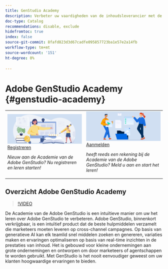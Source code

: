 ```yaml
---
title: GenStudio Academy
description: Verbeter uw vaardigheden van de inhoudsleverancier met de Academie van de Adobe GenStudio
doc-type: Catalog
recommendations: disable, exclude
hidefromtoc: true
index: false
source-git-commit: 8fafd823d3d67cadfe095857723ba1e57e2a14fb
workflow-type: tm+mt
source-wordcount: '151'
ht-degree: 0%

---
```



# Adobe GenStudio Academy {#genstudio-academy}

<table>
<tr>
  <td>
    <a href="https://learningmanager.adobe.com/accountiplogin?ipId=16970&amp;accesskey=c4988oojirhb5">
      <img alt="Register voor de Academie van de Adobe GenStudio" src="/help/assets/card-create-assets.png" />
    </a>
    <div>
      <a href="https://learningmanager.adobe.com/accountiplogin?ipId=16970&amp;accesskey=c4988oojirhb5">
    Registreren
    </a>
    </div>
    <p>
    <em> Nieuw aan de Academie van de Adobe GenStudio? Nu registreren en leren starten!</em>
    <p>
  </td>
  <td>
    <a href="https://genstudioacademy.adobelearningmanager.com/">
    <img alt="Aanmelden bij Adobe GenStudio Academy" src="/help/assets/card-manage-content.png" />
    </a>
    <div>
    <a href="https://genstudioacademy.adobelearningmanager.com/">
    Aanmelden
    </a>
    </div>
    <p>
    <em> heeft reeds een rekening bij de Academie van de Adobe GenStudio? Meld u aan en start het leren!</em>
    </p>
  </td>
</tr>
</table>


## Overzicht Adobe GenStudio Academy

>[!VIDEO](https://video.tv.adobe.com/v/3434938?autoplay=true&end=replay)

De Academie van de Adobe GenStudio is een intuïtieve manier om uw het leren over Adobe GenStudio te verbeteren. Adobe GenStudio, binnenkort verkrijgbaar, is een intuïtief product dat de beste hulpmiddelen verzamelt die marketeers moeten leveren op cross-channel campagnes. Op basis van generatieve AI kan elk teamlid snel middelen zoeken en genereren, variaties maken en ervaringen optimaliseren op basis van real-time inzichten in de prestaties van inhoud. Het is gebouwd voor kleine ondernemingen aan grote ondernemingen en ontworpen om door marketeers of agentschappen te worden gebruikt. Met GenStudio is het nooit eenvoudiger geweest om uw klanten hoogwaardige ervaringen te bieden.
